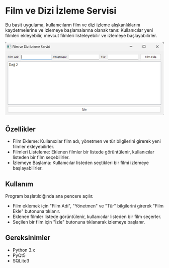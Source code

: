<h1>Film ve Dizi İzleme Servisi</h1>
<p>Bu basit uygulama, kullanıcıların film ve dizi izleme alışkanlıklarını kaydetmelerine ve izlemeye başlamalarına olanak tanır. Kullanıcılar yeni filmleri ekleyebilir, mevcut filmleri listeleyebilir ve izlemeye başlayabilirler.</p>
<img src="Ekran görüntüsü 2024-05-06 104200.png"/>
<h2>Özellikler</h2>
<ul>
  <li>Film Ekleme: Kullanıcılar film adı, yönetmen ve tür bilgilerini girerek yeni filmler ekleyebilirler.</li>
  <li>Filmleri Listeleme: Eklenen filmler bir listede görüntülenir, kullanıcılar listeden bir film seçebilirler.</li>
  <li>İzlemeye Başlama: Kullanıcılar listeden seçtikleri bir filmi izlemeye başlayabilirler.</li>
</ul>
<h2>Kullanım</h2>
<p>Program başlatıldığında ana pencere açılır.</p>
<ul>
  <li>Film eklemek için "Film Adı", "Yönetmen" ve "Tür" bilgilerini girerek "Film Ekle" butonuna tıklanır.</li>
  <li>Eklenen filmler listede görüntülenir, kullanıcılar listeden bir film seçerler.</li>
  <li>Seçilen bir film için "İzle" butonuna tıklanarak izlemeye başlanır.</li>
</ul>
<h2>Gereksinimler</h2>
<ul>
  <li>Python 3.x</li>
  <li>PyQt5</li>
  <li>SQLite3</li>
</ul>
